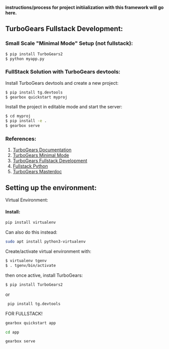 **instructions/process for project initiialization with this framework will go here.**

## TurboGears Fullstack Development:

### Small Scale "Minimal Mode" Setup (not fullstack):

```BASH
$ pip install TurboGears2
$ python myapp.py
```

### FullStack Solution with TurboGears devtools:

Install TurboGears devtools and create a new project:

```BASH
$ pip install tg.devtools
$ gearbox quickstart myproj
```

Install the project in editable mode and start the server:

```BASH
$ cd myproj
$ pip install -e .
$ gearbox serve
```

### References:

1. [TurboGears Documentation](https://www.turbogears.org/)
2. [TurboGears Minimal Mode](https://turbogears.readthedocs.io/en/latest/turbogears/minimal/index.html)
3. [TurboGears Fullstack Development](https://turbogears.readthedocs.io/en/latest/turbogears/wiki20.html)
4. [Fullstack Python](https://www.fullstackpython.com/turbogears.html)
5. [TurboGears Masterdoc](https://turbogears.readthedocs.io/en/latest/)



## Setting up the environment:

Virtual Environment:

#### Install: 

```BASH
pip install virtualenv
```

Can also do this instead:

```BASH
sudo apt install python3-virtualenv
```

Create/activate virtual environment with:
```BASH
$ virtualenv tgenv
$ . tgenv/bin/activate
```

then once active, install TurboGears:
```BASH
$ pip install TurboGears2
```

or
```BASH
 pip install tg.devtools
 ```
 FOR FULLSTACK!

 ```BASH
 gearbox quickstart app
 ```

 ```BASH
cd app
```

```BASH
gearbox serve
```
